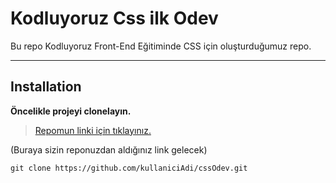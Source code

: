 # Kodluyoruz Css ilk Odev
Bu repo Kodluyoruz Front-End Eğitiminde CSS için oluşturduğumuz repo. 

--------------------------

## Installation
**Öncelikle projeyi clonelayın.** 

>[Repomun linki için tıklayınız.](https://github.com/Laviya/cssOdev.git)

(Buraya sizin reponuzdan aldığınız link gelecek)
```
git clone https://github.com/kullaniciAdi/cssOdev.git
```